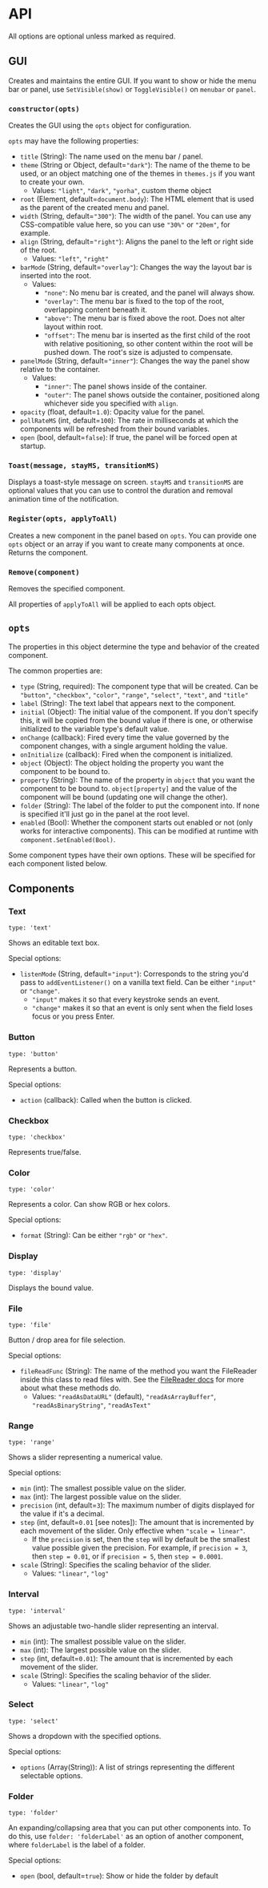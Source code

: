 # API
All options are optional unless marked as required.

## GUI

Creates and maintains the entire GUI. If you want to show or hide the menu bar or panel, use `SetVisible(show)` or `ToggleVisible()` on `menubar` or `panel`.

### `constructor(opts)`
Creates the GUI using the `opts` object for configuration.

`opts` may have the following properties:
- `title` (String): The name used on the menu bar / panel.
- `theme` (String or Object, default=`"dark"`): The name of the theme to be used, or an object matching one of the themes in `themes.js` if you want to create your own.
    - Values: `"light"`, `"dark"`, `"yorha"`, custom theme object
- `root` (Element, default=`document.body`): The HTML element that is used as the parent of the created menu and panel.
- `width` (String, default=`"300"`): The width of the panel. You can use any CSS-compatible value here, so you can use `"30%"` or `"20em"`, for example.
- `align` (String, default=`"right"`): Aligns the panel to the left or right side of the root.
    - Values:  `"left"`, `"right"`
- `barMode` (String, default=`"overlay"`): Changes the way the layout bar is inserted into the root.
    - Values:
        - `"none"`: No menu bar is created, and the panel will always show.
        - `"overlay"`: The menu bar is fixed to the top of the root, overlapping content beneath it.
        - `"above"`: The menu bar is fixed above the root. Does not alter layout within root.
        - `"offset"`: The menu bar is inserted as the first child of the root with relative positioning, so other content within the root will be pushed down. The root's size is adjusted to compensate.
- `panelMode` (String, default=`"inner"`): Changes the way the panel show relative to the container.
    - Values:
        - `"inner"`: The panel shows inside of the container.
        - `"outer"`: The panel shows outside the container, positioned along whichever side you specified with `align`.
- `opacity` (float, default=`1.0`): Opacity value for the panel.
- `pollRateMS` (int, default=`100`): The rate in milliseconds at which the components will be refreshed from their bound variables.
- `open` (bool, default=`false`): If true, the panel will be forced open at startup.


### `Toast(message, stayMS, transitionMS)`
Displays a toast-style message on screen. `stayMS` and `transitionMS` are optional values that you can use to control the duration and removal animation time of the notification.

### `Register(opts, applyToAll)`
Creates a new component in the panel based on `opts`. You can provide one `opts` object or an array if you want to create many components at once.
Returns the component.

### `Remove(component)`
Removes the specified component.

All properties of `applyToAll` will be applied to each opts object.

## `opts`
The properties in this object determine the type and behavior of the created component.

The common properties are:

- `type` (String, required): The component type that will be created. Can be `"button"`, `"checkbox"`, `"color"`, `"range"`, `"select"`, `"text"`, and `"title"`
- `label` (String): The text label that appears next to the component.
- `initial` (Object): The initial value of the component. If you don't specify this, it will be copied from the bound value if there is one, or otherwise initialized to the variable type's default value.
- `onChange` (callback): Fired every time the value governed by the component changes, with a single argument holding the value.
- `onInitialize` (callback): Fired when the component is initialized.
- `object` (Object): The object holding the property you want the component to be bound to.
- `property` (String): The name of the property in `object` that you want the component to be bound to. `object[property]` and the value of the component will be bound (updating one will change the other).
- `folder` (String): The label of the folder to put the component into. If none is specified it'll just go in the panel at the root level.
- `enabled` (Bool): Whether the component starts out enabled or not (only works for interactive components). This can be modified at runtime with `component.SetEnabled(Bool)`.

Some component types have their own options. These will be specified for each component listed below.

## Components

### Text
`type: 'text'`

Shows an editable text box.

Special options:
- `listenMode` (String, default=`"input"`): Corresponds to the string you'd pass to `addEventListener()` on a vanilla text field. Can be either `"input"` or `"change"`.
    - `"input"` makes it so that every keystroke sends an event.
    - `"change"` makes it so that an event is only sent when the field loses focus or you press Enter.

### Button
`type: 'button'`

Represents a button.

Special options:
- `action` (callback): Called when the button is clicked.

### Checkbox
`type: 'checkbox'`

Represents true/false.

### Color
`type: 'color'`

Represents a color. Can show RGB or hex colors.

Special options:
-  `format` (String): Can be either `"rgb"` or `"hex"`.

### Display
`type: 'display'`

Displays the bound value.

### File
`type: 'file'`

Button / drop area for file selection.

Special options:
- `fileReadFunc` (String): The name of the method you want the FileReader inside this class to read files with. See the [FileReader docs](https://developer.mozilla.org/en-US/docs/Web/API/FileReader) for more about what these methods do.
    - Values: `"readAsDataURL"` (default), `"readAsArrayBuffer"`, `"readAsBinaryString"`, `"readAsText"`

### Range
`type: 'range'`

Shows a slider representing a numerical value.

Special options:
- `min` (int): The smallest possible value on the slider.
- `max` (int): The largest possible value on the slider.
- `precision` (int, default=`3`): The maximum number of digits displayed for the value if it's a decimal.
- `step` (int, default=`0.01` [see notes]): The amount that is incremented by each movement of the slider. Only effective when `"scale = linear"`.
    - If the `precision` is set, then the `step` will by default be the smallest value possible given the precision. For example, if `precision = 3`, then `step = 0.01`, or if `precision = 5`, then `step = 0.0001`.
- `scale` (String): Specifies the scaling behavior of the slider.
    - Values: `"linear"`, `"log"`

### Interval
`type: 'interval'`

Shows an adjustable two-handle slider representing an interval.
- `min` (int): The smallest possible value on the slider.
- `max` (int): The largest possible value on the slider.
- `step` (int, default=`0.01`): The amount that is incremented by each movement of the slider.
- `scale` (String): Specifies the scaling behavior of the slider.
    - Values: `"linear"`, `"log"`

### Select
`type: 'select'`

Shows a dropdown with the specified options.

Special options:
- `options` (Array(String)): A list of strings representing the different selectable options.

### Folder
`type: 'folder'`

An expanding/collapsing area that you can put other components into. To do this, use `folder: 'folderLabel'` as an option of another component, where `folderLabel` is the label of a folder.

Special options:
- `open` (bool, default=`true`): Show or hide the folder by default
